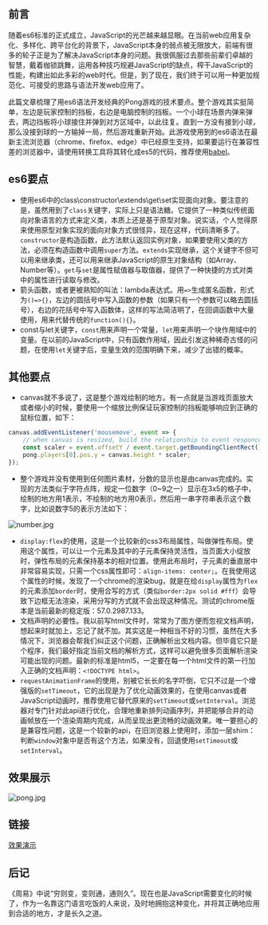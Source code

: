 ## 前言
随着es6标准的正式成立，JavaScript的光芒越来越显眼。在当前web应用复杂化、多样化、跨平台化的背景下，JavaScript本身的弱点被无限放大，前端有很多的轮子正是为了解决JavaScript本身的问题。我很佩服过去那些前辈们卓越的智慧，戴着枷锁跳舞，运用各种技巧规避JavaScript的缺点，榨干JavaScript的性能，构建出如此多彩的web时代。但是，到了现在，我们终于可以用一种更加规范化、可接受的思路与语法开发web应用了。

此篇文章梳理了用es6语法开发经典的Pong游戏的技术要点。整个游戏其实挺简单，左边是玩家控制的挡板，右边是电脑控制的挡板。一个小球在场景内弹来弹去，两边挡板将小球接住并弹到对方区域中，以此往复。直到一方没有接到小球，那么没接到球的一方输掉一局，然后游戏重新开始。此游戏使用到的es6语法在最新主流浏览器（chrome、firefox、edge）中已经原生支持，如果要运行在兼容性差的浏览器中，请使用转换工具将其转化成es5的代码，推荐使用[babel][1]。

## es6要点
- 使用es6中的class\constructor\extends\get\set实现面向对象。要注意的是，虽然用到了`class`关键字，实际上只是语法糖。它提供了一种类似传统面向对象语言的方式来定义类，本质上还是基于原型对象。说实话，个人觉得原来使用原型对象实现的面向对象方式很怪异，现在这样，代码清晰多了。`constructor`是构造函数，此方法默认返回实例对象，如果要使用父类的方法，必须在构造函数中调用`super`方法。`extends`实现继承，这个关键字不但可以用来继承类，还可以用来继承JavaScript的原生对象结构（如Array、Number等）。`get`与`set`是属性赋值器与取值器，提供了一种快捷的方式对类中的属性进行读取与修改。
- 箭头函数，或者更被熟知的叫法：lambda表达式。用`=>`生成匿名函数，形式为`()=>{}`，左边的圆括号中写入函数的参数（如果只有一个参数可以略去圆括号），右边的花括号中写入函数体，这样的写法简洁明了，在回调函数中大量使用，用来代替传统的`function(){}`。
- const与let关键字，`const`用来声明一个常量，`let`用来声明一个块作用域中的变量。在以前的JavaScript中，只有函数作用域，因此引发这种稀奇古怪的问题，在使用`let`关键字后，变量生效的范围明确下来，减少了出错的概率。
## 其他要点
- canvas就不多说了，这是整个游戏绘制的地方。有一点就是当游戏页面放大或者缩小的时候，要使用一个缩放比例保证玩家控制的挡板能够响应到正确的鼠标位置，如下：
```JavaScript
canvas.addEventListener('mousemove', event => {
    // when canvas is resized, build the relationship to event responce
    const scaler = event.offsetY / event.target.getBoundingClientRect().height;
    pong.players[0].pos.y = canvas.height * scaler;
});
```
- 整个游戏并没有使用到任何图片素材，分数的显示也是由canvas完成的。实现的方法类似于字符点阵，规定一位数字（0~9之一）显示在3x5的格子中，绘制的地方用1表示，不绘制的地方用0表示，然后用一串字符串表示这个数字，比如说数字5的表示方法如下：

![number.jpg][2]
- `display:flex`的使用，这是一个比较新的css3布局属性，叫做弹性布局。使用这个属性，可以让一个元素及其中的子元素保持灵活性，当页面大小绽放时，弹性布局的元素保持基本的相对位置。使用此布局时，子元素的垂直居中非常容易实现，只需一个css属性即可：`align-items: center;`。在我使用这个属性的时候，发现了一个chrome的渲染bug，就是在给`display`属性为`flex`的元素添加`border`时，使用合写的方式（类似`border:2px solid #fff`）会导致下边框无法渲染，采用分写的方式就不会出现这种情况。测试的chrome版本是当前最新的稳定版：57.0.2987.133。
- 文档声明的必要性。我以前写html文件时，常常为了图方便而忽视文档声明，想起来时就加上，忘记了就不加。其实这是一种相当不好的习惯，虽然在大多情况下，浏览器会帮我们纠正这个问题，正确解析出文档内容。但毕竟它只是个程序，我们最好指定当前文档的解析方式，这样可以避免很多页面解析渲染可能出现的问题。最新的标准是html5，一定要在每一个html文件的第一行加入正确的文档声明：`<!DOCTYPE html>`。
- `requestAnimationFrame`的使用，别被它长长的名字吓倒，它只不过是一个增强版的`setTimeout`，它的出现是为了优化动画效果的，在使用canvas或者JavaScript动画时，推荐使用它替代原来的`setTimeout`或`setInterval`。浏览器对专门针对此api进行优化，合理地重新排列动画序列，并把能够合并的动画帧放在一个渲染周期内完成，从而呈现出更流畅的动画效果。唯一要担心的是兼容性问题，这是一个较新的api，在旧浏览器上使用时，添加一层shim：判断`window`对象中是否有这个方法，如果没有，回退使用`setTimeout`或`setInterval`。
## 效果展示
![pong.jpg][3]
## 链接
[效果演示][4]
## 后记
《周易》中说“穷则变，变则通，通则久”。现在也是JavaScript需要变化的时候了，作为一名靠这门语言吃饭的人来说，及时地拥抱这种变化，并将其正确地应用到合适的地方，才是长久之道。


  [1]: http://babeljs.io/
  [2]: http://www.chunqiuyiyu.com/usr/uploads/2017/04/2005211533.jpg
  [3]: http://www.chunqiuyiyu.com/usr/uploads/2017/04/3059332015.jpg
  [4]: http://www.chunqiuyiyu.com/usr/uploads/demos/pong/index.html